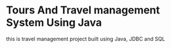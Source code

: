<h1>Tours And Travel management System Using Java</h1>

this is travel management project built using Java, JDBC and SQL
